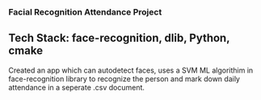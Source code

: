 ### Facial Recognition Attendance Project
## Tech Stack: face-recognition, dlib, Python, cmake
Created an app which can autodetect faces, uses a SVM ML algorithim in face-recognition library to recognize the person and mark down daily attendance in a seperate .csv document.  
